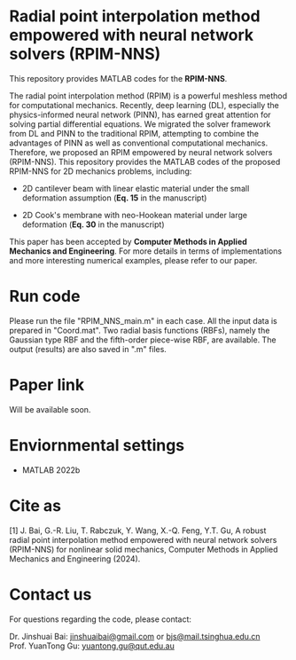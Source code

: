# Radial point interpolation method empowered with neural network solvers (RPIM-NNS)

This repository provides MATLAB codes for the **RPIM-NNS**. 

The radial point interpolation method (RPIM) is a powerful meshless method for computational mechanics. Recently, deep learning (DL), especially the physics-informed neural network (PINN), has earned great attention for solving partial differential equations. We migrated the solver framework from DL and PINN to the traditional RPIM, attempting to combine the advantages of PINN as well as conventional computational mechanics. Therefore, we proposed an RPIM empowered by neural network solvers (RPIM-NNS). This repository provides the MATLAB codes of the proposed RPIM-NNS for 2D mechanics problems, including:

 - 2D cantilever beam with linear elastic material under the small deformation assumption (**Eq. 15** in the manuscript)
      
 - 2D Cook's membrane with neo-Hookean material under large deformation (**Eq. 30** in the manuscript)  
               
This paper has been accepted by **Computer Methods in Applied Mechanics and Engineering**. For more details in terms of implementations and more interesting numerical examples, please refer to our paper.

# Run code
Please run the file "RPIM_NNS_main.m" in each case. All the input data is prepared in "Coord.mat". Two radial basis functions (RBFs), namely the Gaussian type RBF and the fifth-order piece-wise RBF, are available. The output (results) are also saved in ".m" files.

# Paper link
Will be available soon.

# Enviornmental settings
 - MATLAB 2022b

# Cite as
[1] J. Bai, G.-R. Liu, T. Rabczuk, Y. Wang, X.-Q. Feng, Y.T. Gu, A robust radial point interpolation method empowered with neural network solvers (RPIM-NNS) for nonlinear solid mechanics, Computer Methods in Applied Mechanics and Engineering (2024). 

# Contact us
For questions regarding the code, please contact:

Dr. Jinshuai Bai: jinshuaibai@gmail.com or bjs@mail.tsinghua.edu.cn  
Prof. YuanTong Gu: yuantong.gu@qut.edu.au  
